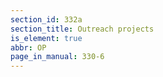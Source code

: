 ```yaml
---
section_id: 332a
section_title: Outreach projects
is_element: true
abbr: OP
page_in_manual: 330-6
---
```

